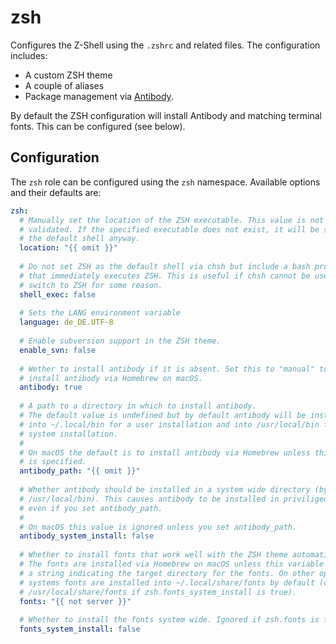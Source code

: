 # zsh

Configures the Z-Shell using the `.zshrc` and related files. The configuration includes:

- A custom ZSH theme
- A couple of aliases
- Package management via [Antibody](https://getantibody.github.io).

By default the ZSH configuration will install Antibody and matching terminal fonts. This can be configured (see below).

## Configuration

The `zsh` role can be configured using the `zsh` namespace. Available options and their defaults are:

```yaml
zsh:
  # Manually set the location of the ZSH executable. This value is not
  # validated. If the specified executable does not exist, it will be set as
  # the default shell anyway.
  location: "{{ omit }}"
  
  # Do not set ZSH as the default shell via chsh but include a bash profile
  # that immediately executes ZSH. This is useful if chsh cannot be used to
  # switch to ZSH for some reason.
  shell_exec: false
  
  # Sets the LANG environment variable
  language: de_DE.UTF-8
  
  # Enable subversion support in the ZSH theme.
  enable_svn: false
  
  # Wether to install antibody if it is absent. Set this to "manual" to not
  # install antibody via Homebrew on macOS.
  antibody: true
  
  # A path to a directory in which to install antibody.
  # The default value is undefined but by default antibody will be installed
  # into ~/.local/bin for a user installation and into /usr/local/bin for a
  # system installation.
  #
  # On macOS the default is to install antibody via Homebrew unless this path
  # is specified.
  antibody_path: "{{ omit }}"
  
  # Whether antibody should be installed in a system wide directory (by default
  # /usr/local/bin). This causes antibody to be installed in priviliged mode if
  # even if you set antibody_path.
  #
  # On macOS this value is ignored unless you set antibody_path.
  antibody_system_install: false
  
  # Whether to install fonts that work well with the ZSH theme automatically.
  # The fonts are installed via Homebrew on macOS unless this variable is set to
  # a string indicating the target directory for the fonts. On other operating
  # systems fonts are installed into ~/.local/share/fonts by default (or
  # /usr/local/share/fonts if zsh.fonts_system_install is true).
  fonts: "{{ not server }}"
  
  # Whether to install the fonts system wide. Ignored if zsh.fonts is false.
  fonts_system_install: false
```

